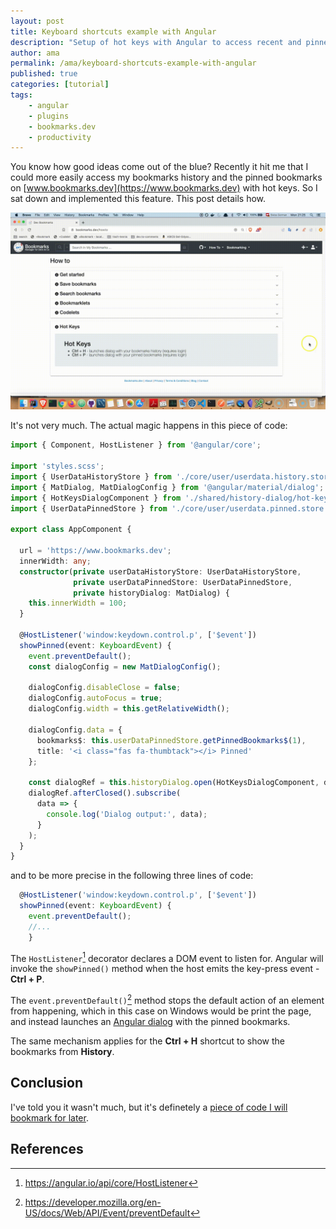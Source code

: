 ```yaml
---
layout: post
title: Keyboard shortcuts example with Angular
description: "Setup of hot keys with Angular to access recent and pinned bookmarks on www.bookmarks.dev"
author: ama
permalink: /ama/keyboard-shortcuts-example-with-angular
published: true
categories: [tutorial]
tags:
    - angular
    - plugins
    - bookmarks.dev
    - productivity
---
```


You know how good ideas come out of the blue? Recently it hit me that I could more easily access my bookmarks
history and the pinned bookmarks on [www.bookmarks.dev](https://www.bookmarks.dev) with hot keys. So I sat down and implemented
this feature. This post details how.

 ![Hot Keys on Bookmarks.dev demo](/images/posts/2020-06-12-hotkeys-angular/angular-hotkeys-showcase-1440x900.gif)

<!--more-->

It's not very much. The actual magic happens in this piece of code:
```typescript
import { Component, HostListener } from '@angular/core';

import 'styles.scss';
import { UserDataHistoryStore } from './core/user/userdata.history.store';
import { MatDialog, MatDialogConfig } from '@angular/material/dialog';
import { HotKeysDialogComponent } from './shared/history-dialog/hot-keys-dialog.component';
import { UserDataPinnedStore } from './core/user/userdata.pinned.store';

export class AppComponent {

  url = 'https://www.bookmarks.dev';
  innerWidth: any;
  constructor(private userDataHistoryStore: UserDataHistoryStore,
              private userDataPinnedStore: UserDataPinnedStore,
              private historyDialog: MatDialog) {
    this.innerWidth = 100;
  }

  @HostListener('window:keydown.control.p', ['$event'])
  showPinned(event: KeyboardEvent) {
    event.preventDefault();
    const dialogConfig = new MatDialogConfig();

    dialogConfig.disableClose = false;
    dialogConfig.autoFocus = true;
    dialogConfig.width = this.getRelativeWidth();

    dialogConfig.data = {
      bookmarks$: this.userDataPinnedStore.getPinnedBookmarks$(1),
      title: '<i class="fas fa-thumbtack"></i> Pinned'
    };

    const dialogRef = this.historyDialog.open(HotKeysDialogComponent, dialogConfig);
    dialogRef.afterClosed().subscribe(
      data => {
        console.log('Dialog output:', data);
      }
    );
  }
}
```

and to be more precise in the following three lines of code:

```typescript
  @HostListener('window:keydown.control.p', ['$event'])
  showPinned(event: KeyboardEvent) {
    event.preventDefault();
    //...
    }
```

The `HostListener`[^1] decorator declares a DOM event to listen for. Angular will invoke the `showPinned()` method when
the host emits the key-press event - **Ctrl + P**.

[^1]: <https://angular.io/api/core/HostListener>

The `event.preventDefault()`[^2] method stops the default action of an element from happening, which in this case on Windows
would be print the page, and instead launches an [Angular dialog](https://www.codepedia.org/ama/how-to-embed-a-youtube-video-in-an-angular-material-dialog)
with the pinned bookmarks.

[^2]: <https://developer.mozilla.org/en-US/docs/Web/API/Event/preventDefault>

The same mechanism applies for the **Ctrl + H** shortcut to show the bookmarks from **History**.


## Conclusion
I've told you it wasn't much, but it's definetely a [piece of code I will bookmark for later](https://dev.to/ama/bookmarking-code-snippets-with-codelets-3d44).

## References
